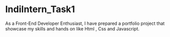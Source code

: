 # IndiIntern_Task1
As a Front-End Developer Enthusiast, I have prepared a portfolio project that showcase my skills and hands on like Html , Css and Javascript.
